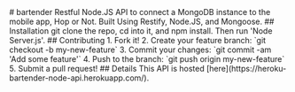<snippet>
  <content>
# bartender
Restful Node.JS API to connect a MongoDB instance to the mobile app, Hop or Not. Built Using Restify, Node.JS, and Mongoose. 
## Installation
git clone the repo, cd into it, and npm install. Then run 'Node Server.js'. 
## Contributing
1. Fork it!
2. Create your feature branch: `git checkout -b my-new-feature`
3. Commit your changes: `git commit -am 'Add some feature'`
4. Push to the branch: `git push origin my-new-feature`
5. Submit a pull request!
## Details
This API is hosted [here](https://heroku-bartender-node-api.herokuapp.com/).
</content>
</snippet>
